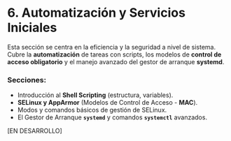# 6. Automatización y Servicios Iniciales

Esta sección se centra en la eficiencia y la seguridad a nivel de sistema. Cubre la **automatización** de tareas con scripts, los modelos de **control de acceso obligatorio** y el manejo avanzado del gestor de arranque **systemd**.

### Secciones:
* Introducción al **Shell Scripting** (estructura, variables).
* **SELinux y AppArmor** (Modelos de Control de Acceso - **MAC**).
* Modos y comandos básicos de gestión de SELinux.
* El Gestor de Arranque **`systemd`** y comandos **`systemctl`** avanzados.

[EN DESARROLLO]
